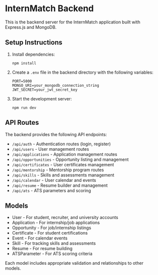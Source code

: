 
# InternMatch Backend

This is the backend server for the InternMatch application built with Express.js and MongoDB.

## Setup Instructions

1. Install dependencies:
   ```
   npm install
   ```

2. Create a `.env` file in the backend directory with the following variables:
   ```
   PORT=5000
   MONGO_URI=your_mongodb_connection_string
   JWT_SECRET=your_jwt_secret_key
   ```

3. Start the development server:
   ```
   npm run dev
   ```

## API Routes

The backend provides the following API endpoints:

- `/api/auth` - Authentication routes (login, register)
- `/api/users` - User management routes
- `/api/applications` - Application management routes
- `/api/opportunities` - Opportunity listing and management
- `/api/certificates` - User certificates management
- `/api/mentorship` - Mentorship program routes
- `/api/skills` - Skills and assessments management
- `/api/calendar` - User calendar and events
- `/api/resume` - Resume builder and management
- `/api/ats` - ATS parameters and scoring

## Models

- User - For student, recruiter, and university accounts
- Application - For internship/job applications
- Opportunity - For job/internship listings
- Certificate - For student certifications
- Event - For calendar events
- Skill - For tracking skills and assessments
- Resume - For resume building
- ATSParameter - For ATS scoring criteria

Each model includes appropriate validation and relationships to other models.
